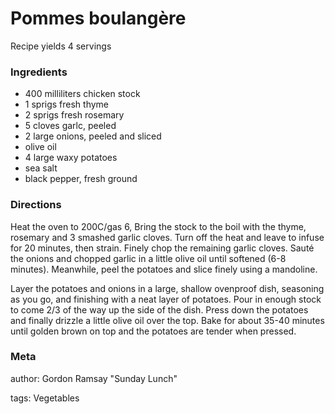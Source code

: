 # Pommes boulangère

Recipe yields 4 servings 

### Ingredients
 * 400 milliliters chicken stock
 * 1 sprigs fresh thyme
 * 2 sprigs fresh rosemary
 * 5 cloves garlc, peeled
 * 2 large onions, peeled and sliced
 * olive oil
 * 4 large waxy potatoes
 * sea salt
 * black pepper, fresh ground

### Directions

Heat the oven to 200C/gas 6,  Bring the stock to the boil with the thyme, rosemary and 3 smashed garlic cloves.  Turn off the heat and leave to infuse for 20 minutes, then strain.  Finely chop the remaining garlic cloves.  Sauté the onions and chopped garlic in a little olive oil until softened (6-8 minutes).  Meanwhile, peel the potatoes and slice finely using a mandoline.

Layer the potatoes and onions in a large, shallow ovenproof dish, seasoning as you go, and finishing with a neat layer of potatoes.  Pour in enough stock to come 2/3 of the way up the side of the dish.  Press down the potatoes and finally drizzle a little olive oil over the top.  Bake for about 35-40 minutes until golden brown on top and the potatoes are tender when pressed.

### Meta
author: Gordon Ramsay "Sunday Lunch"

tags: Vegetables

